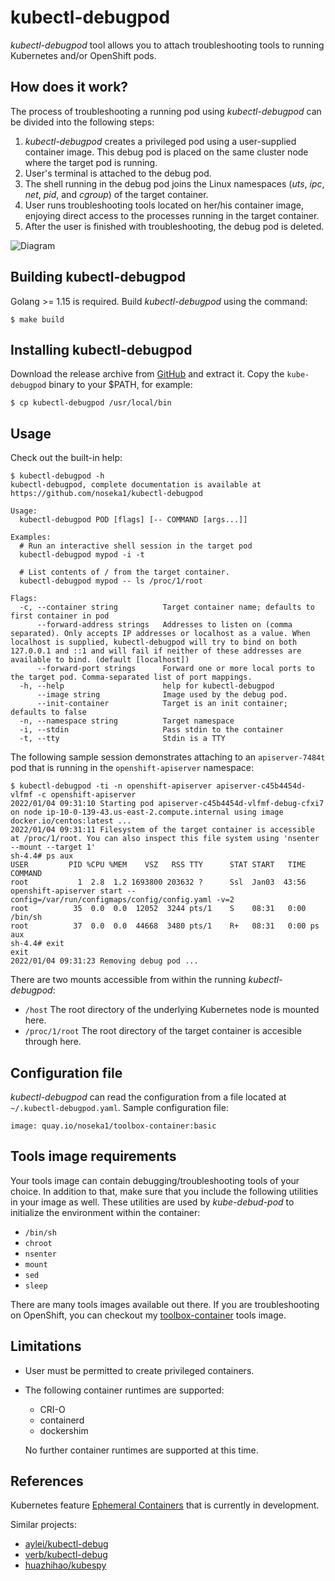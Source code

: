# kubectl-debugpod

*kubectl-debugpod* tool allows you to attach troubleshooting tools to running Kubernetes and/or OpenShift pods.

## How does it work?

The process of troubleshooting a running pod using *kubectl-debugpod* can be divided into the following steps:

1. *kubectl-debugpod* creates a privileged pod using a user-supplied container image. This debug pod is placed on the same cluster node where the target pod is running.
2. User's terminal is attached to the debug pod.
3. The shell running in the debug pod joins the Linux namespaces (*uts*, *ipc*, *net*, *pid*, and *cgroup*) of the target container.
4. User runs troubleshooting tools located on her/his container image, enjoying direct access to the processes running in the target container.
5. After the user is finished with troubleshooting, the debug pod is deleted.

![Diagram](docs/kubectl_debugpod_diagram.svg "Diagram")

## Building kubectl-debugpod

Golang >= 1.15 is required. Build *kubectl-debugpod* using the command:

```
$ make build
```
## Installing kubectl-debugpod

Download the release archive from [GitHub](https://github.com/noseka1/kubectl-debugpod/releases) and extract it. Copy the `kube-debugpod` binary to your $PATH, for example:

```
$ cp kubectl-debugpod /usr/local/bin
```

## Usage

Check out the built-in help:

```
$ kubectl-debugpod -h
kubectl-debugpod, complete documentation is available at https://github.com/noseka1/kubectl-debugpod

Usage:
  kubectl-debugpod POD [flags] [-- COMMAND [args...]]

Examples:
  # Run an interactive shell session in the target pod
  kubectl-debugpod mypod -i -t

  # List contents of / from the target container.
  kubectl-debugpod mypod -- ls /proc/1/root

Flags:
  -c, --container string          Target container name; defaults to first container in pod
      --forward-address strings   Addresses to listen on (comma separated). Only accepts IP addresses or localhost as a value. When localhost is supplied, kubectl-debugpod will try to bind on both 127.0.0.1 and ::1 and will fail if neither of these addresses are available to bind. (default [localhost])
      --forward-port strings      Forward one or more local ports to the target pod. Comma-separated list of port mappings.
  -h, --help                      help for kubectl-debugpod
      --image string              Image used by the debug pod.
      --init-container            Target is an init container; defaults to false
  -n, --namespace string          Target namespace
  -i, --stdin                     Pass stdin to the container
  -t, --tty                       Stdin is a TTY
```

The following sample session demonstrates attaching to an `apiserver-7484t` pod that is running in the `openshift-apiserver` namespace:

```
$ kubectl-debugpod -ti -n openshift-apiserver apiserver-c45b4454d-vlfmf -c openshift-apiserver
2022/01/04 09:31:10 Starting pod apiserver-c45b4454d-vlfmf-debug-cfxi7 on node ip-10-0-139-43.us-east-2.compute.internal using image docker.io/centos:latest ...
2022/01/04 09:31:11 Filesystem of the target container is accessible at /proc/1/root. You can also inspect this file system using 'nsenter --mount --target 1'
sh-4.4# ps aux
USER         PID %CPU %MEM    VSZ   RSS TTY      STAT START   TIME COMMAND
root           1  2.8  1.2 1693800 203632 ?      Ssl  Jan03  43:56 openshift-apiserver start --config=/var/run/configmaps/config/config.yaml -v=2
root          35  0.0  0.0  12052  3244 pts/1    S    08:31   0:00 /bin/sh
root          37  0.0  0.0  44668  3480 pts/1    R+   08:31   0:00 ps aux
sh-4.4# exit
exit
2022/01/04 09:31:23 Removing debug pod ...
```

There are two mounts accessible from within the running *kubectl-debugpod*:

* `/host` The root directory of the underlying Kubernetes node is mounted here.
* `/proc/1/root` The root directory of the target container is accesible through here.

## Configuration file

*kubectl-debugpod* can read the configuration from a file located at `~/.kubectl-debugpod.yaml`. Sample configuration file:
```
image: quay.io/noseka1/toolbox-container:basic
```

## Tools image requirements

Your tools image can contain debugging/troubleshooting tools of your choice. In addition to that, make sure that you include the following utilities in your image as well. These utilities are used by *kube-debud-pod* to initialize the environment within the container:

* `/bin/sh`
* `chroot`
* `nsenter`
* `mount`
* `sed`
* `sleep`

There are many tools images available out there. If you are troubleshooting on OpenShift, you can checkout my [toolbox-container](https://github.com/noseka1/toolbox-container) tools image.

## Limitations

* User must be permitted to create privileged containers.
* The following container runtimes are supported:
  * CRI-O
  * containerd
  * dockershim
  
  No further container runtimes are supported at this time.

## References

Kubernetes feature [Ephemeral Containers](https://github.com/kubernetes/enhancements/issues/277) that is currently in development.

Similar projects:

* [aylei/kubectl-debug](https://github.com/aylei/kubectl-debug)
* [verb/kubectl-debug](https://github.com/verb/kubectl-debug)
* [huazhihao/kubespy](https://github.com/huazhihao/kubespy)
